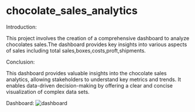 # chocolate_sales_analytics

Introduction:

This project involves the creation of a comprehensive dashboard to analyze chocolates sales.The dashboard provides key insights into various aspects of sales including total sales,boxes,costs,proft,shipments.

Conclusion:

This dashboard provides valuable insights into the chocolate sales analytics, allowing stakeholders to understand key metrics and trends. It enables data-driven decision-making by offering a clear and concise visualization of complex data sets.

Dashboard:
![dashboard](https://github.com/user-attachments/assets/1f0303e1-d4fe-473c-bc59-a27e890b56a2)

